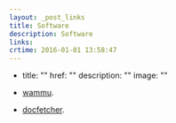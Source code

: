```yaml
---
layout: _post_links
title: Software
description: Software
links:
crtime: 2016-01-01 13:58:47
---
```


 - title: ""
   href: ""
   description: ""
   image: ""
* [wammu](http://es.wammu.eu/).

* [docfetcher](http://docfetcher.sourceforge.net/en/index.html).
